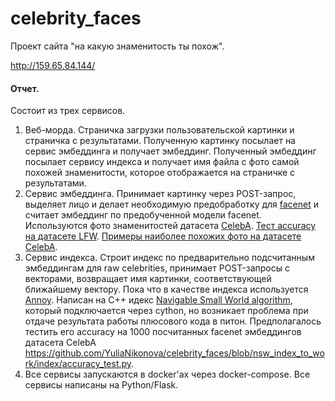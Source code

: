 # celebrity_faces
Проект сайта "на какую знаменитость ты похож". 

http://159.65.84.144/

#### Отчет.
Состоит из трех сервисов.
1. Веб-морда. Страничка загрузки пользовательской картинки и страничка с результатами. Полученную картинку посылает на сервис эмбеддинга и получает эмбеддинг. Полученный эмбеддинг посылает сервису индекса и получает имя файла с фото самой похожей знаменитости, которое отображается на страничке с результатами. 
2. Сервис эмбеддинга. Принимает картинку через POST-запрос, выделяет лицо и делает необходимую предобработку для [facenet](https://github.com/davidsandberg/facenet) и считает эмбеддинг по предобученной модели facenet. Используются фото знаменитостей датасета [CelebA](http://mmlab.ie.cuhk.edu.hk/projects/CelebA.html). [Тест accuracy на датасете LFW](https://github.com/YuliaNikonova/celebrity_faces/blob/master/nn_embeddings/test_nn_lfw.ipynb). [Примеры наиболее похожих фото на датасете CelebA](https://github.com/YuliaNikonova/celebrity_faces/blob/master/examples_nn_celeba.ipynb).
3. Сервис индекса. Строит индекс по предварительно подсчитанным эмбеддингам для raw celebrities, принимает POST-запросы с векторами, возвращает имя картинки, соответствующей ближайшему вектору. Пока что в качестве индекса используется [Annoy](https://github.com/spotify/annoy). Написан на C++ идекс [Navigable Small World algorithm](https://publications.hse.ru/mirror/pubs/share/folder/x5p6h7thif/direct/128296059), который подключается через cython, но возникает проблема при отдаче результата работы плюсового кода в питон. Предполагалось тестить его accuracy на 1000 посчитанных facenet эмбеддингов датасета CelebA https://github.com/YuliaNikonova/celebrity_faces/blob/nsw_index_to_work/index/accuracy_test.py.
4. Все сервисы запускаются в docker'ах через docker-compose.
Все сервисы написаны на Python/Flask.


